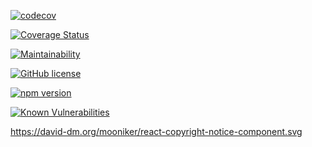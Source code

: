 [![codecov](https://codecov.io/gh/mooniker/react-copyright-notice-component/branch/master/graph/badge.svg)](https://codecov.io/gh/mooniker/react-copyright-notice-component)

[![Coverage Status](https://coveralls.io/repos/github/mooniker/react-copyright-notice-component/badge.svg?branch=master)](https://coveralls.io/github/mooniker/react-copyright-notice-component?branch=master)

[![Maintainability](https://api.codeclimate.com/v1/badges/3751233aff37858255b9/maintainability)](https://codeclimate.com/github/mooniker/react-copyright-notice-component/maintainability)

[![GitHub license](https://img.shields.io/github/license/mooniker/react-copyright-notice-component)](https://github.com/mooniker/react-copyright-notice-component/blob/master/LICENSE)

[![npm version](https://badge.fury.io/js/react-copyright-notice-component.svg)](https://badge.fury.io/js/react-copyright-notice-component)

[![Known Vulnerabilities](https://snyk.io//test/github/mooniker/react-copyright-notice-component/badge.svg?targetFile=package.json)](https://snyk.io//test/github/mooniker/react-copyright-notice-component?targetFile=package.json)

https://david-dm.org/mooniker/react-copyright-notice-component.svg
